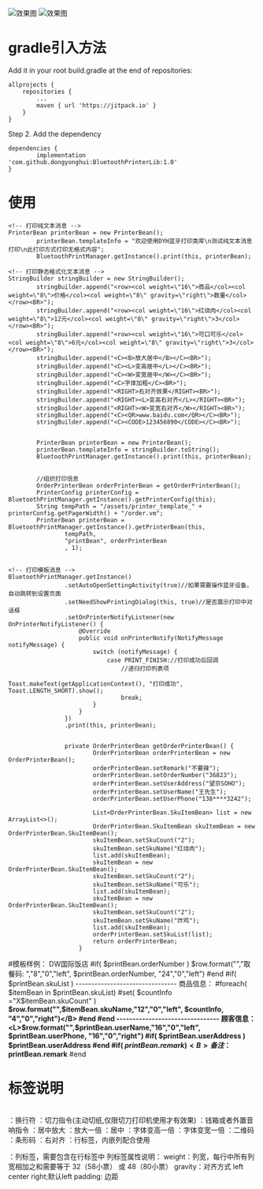 ![效果图](https://image.goukugogo.com/2019122411100905061b6bdf5)
![效果图](https://image.goukugogo.com/201912241110284025adc9802)
# gradle引入方法
Add it in your root build.gradle at the end of repositories:

	allprojects {
		repositories {
			...
			maven { url 'https://jitpack.io' }
		}
	}
Step 2. Add the dependency

	dependencies {
	        implementation 'com.github.dongyonghui:BluetoothPrinterLib:1.0'
	}

# 使用
```
<!-- 打印纯文本消息 -->
PrinterBean printerBean = new PrinterBean();
        printerBean.templateInfo = "欢迎使用DYH蓝牙打印类库\n测试纯文本消息打印\n此打印方式打印无格式内容";
        BluetoothPrintManager.getInstance().print(this, printerBean);

<!-- 打印静态格式化文本消息 -->
StringBuilder stringBuilder = new StringBuilder();
        stringBuilder.append("<row><col weight=\"16\">商品</col><col weight=\"8\">价格</col><col weight=\"8\" gravity=\"right\">数量</col></row><BR>");
        stringBuilder.append("<row><col weight=\"16\">红烧肉</col><col weight=\"8\">12元</col><col weight=\"8\" gravity=\"right\">3</col></row><BR>");
        stringBuilder.append("<row><col weight=\"16\">可口可乐</col><col weight=\"8\">6元</col><col weight=\"8\" gravity=\"right\">3</col></row><BR>");
        stringBuilder.append("<C><B>放大居中</B></C><BR>");
        stringBuilder.append("<C><L>变高居中</L></C><BR>");
        stringBuilder.append("<C><W>变宽居中</W></C><BR>");
        stringBuilder.append("<C>字体加粗</C><BR>");
        stringBuilder.append("<RIGHT>右对齐效果</RIGHT><BR>");
        stringBuilder.append("<RIGHT><L>变高右对齐</L></RIGHT><BR>");
        stringBuilder.append("<RIGHT><W>变宽右对齐</W></RIGHT><BR>");
        stringBuilder.append("<C><QR>www.baidu.com</QR></C><BR>");
        stringBuilder.append("<C><CODE>123456890</CODE></C><BR>");


        PrinterBean printerBean = new PrinterBean();
        printerBean.templateInfo = stringBuilder.toString();
        BluetoothPrintManager.getInstance().print(this, printerBean);
        
        
        //组织打印信息
        OrderPrinterBean orderPrinterBean = getOrderPrinterBean();
        PrinterConfig printerConfig = BluetoothPrintManager.getInstance().getPrinterConfig(this);
        String tempPath = "/assets/printer_template_" + printerConfig.getPagerWidth() + "/order.vm";
        PrinterBean printerBean = BluetoothPrintManager.getInstance().getPrinterBean(this,
                tempPath,
                "printBean", orderPrinterBean
                , 1);


<!-- 打印模板消息 -->
BluetoothPrintManager.getInstance()
                .setAutoOpenSettingActivity(true)//如果需要操作蓝牙设备，自动跳转到设置页面
                .setNeedShowPrintingDialog(this, true)//是否展示打印中对话框
                .setOnPrinterNotifyListener(new OnPrinterNotifyListener() {
                    @Override
                    public void onPrinterNotify(NotifyMessage notifyMessage) {
                        switch (notifyMessage) {
                            case PRINT_FINISH://打印成功后回调
                                //递归打印列表项
                                Toast.makeText(getApplicationContext(), "打印成功", Toast.LENGTH_SHORT).show();
                                break;
                        }
                    }
                })
                .print(this, printerBean);
                
                
                private OrderPrinterBean getOrderPrinterBean() {
                        OrderPrinterBean orderPrinterBean = new OrderPrinterBean();
                        orderPrinterBean.setRemark("不要辣");
                        orderPrinterBean.setOrderNumber("36823");
                        orderPrinterBean.setUserAddress("望京SOHO");
                        orderPrinterBean.setUserName("王先生");
                        orderPrinterBean.setUserPhone("138****3242");
                
                        List<OrderPrinterBean.SkuItemBean> list = new ArrayList<>();
                        OrderPrinterBean.SkuItemBean skuItemBean = new OrderPrinterBean.SkuItemBean();
                        skuItemBean.setSkuCount("2");
                        skuItemBean.setSkuName("红烧肉");
                        list.add(skuItemBean);
                        skuItemBean = new OrderPrinterBean.SkuItemBean();
                        skuItemBean.setSkuCount("2");
                        skuItemBean.setSkuName("可乐");
                        list.add(skuItemBean);
                        skuItemBean = new OrderPrinterBean.SkuItemBean();
                        skuItemBean.setSkuCount("2");
                        skuItemBean.setSkuName("炸鸡");
                        list.add(skuItemBean);
                        orderPrinterBean.setSkuList(list);
                        return orderPrinterBean;
                    }
```

#模板样例：
                    <CB>DW国际饭店</CB>
                    #if( $printBean.orderNumber )
                    $row.format("","取餐码: ","8","0","left", $printBean.orderNumber, "24","0","left")
                    #end
                    #if( $printBean.skuList )
                    --------------------------------
                    商品信息：
                    #foreach( $itemBean in $printBean.skuList)
                    #set( $countInfo ="X$itemBean.skuCount" )
                    <B>$row.format("",$itemBean.skuName,"12","0","left", $countInfo, "4","0","right")</B>
                    #end
                    #end
                    --------------------------------
                    顾客信息：
                    <L>$row.format("",$printBean.userName,"16","0","left", $printBean.userPhone, "16","0","right")</L>
                    #if( $printBean.userAddress )
                    $printBean.userAddress
                    #end
                    #if( $printBean.remark )
                    <B>备注：$printBean.remark</B>
                    #end

# 标签说明
 <BR> ：换行符
 <CUT> ：切刀指令(主动切纸,仅限切刀打印机使用才有效果) 
 <PLUGIN> ：钱箱或者外置音响指令
 <CB></CB>：居中放大
 <B></B>：放大一倍
 <C></C>：居中
 <L></L>：字体变高一倍
 <W></W>：字体变宽一倍
 <QR></QR>：二维码
 <CODE></CODE>：条形码
 <RIGHT></RIGHT>：右对齐
 <ROW></ROW>：行标签，内嵌列配合使用
 <COL weight="32" gravity="left" padding="0"></COL>：列标签，需要包含在行标签中
 列标签属性说明：
 weight：列宽，每行中所有列宽相加之和需要等于 32（58小票） 或 48（80小票）
gravity：对齐方式 left center right;默认left
padding: 边距
